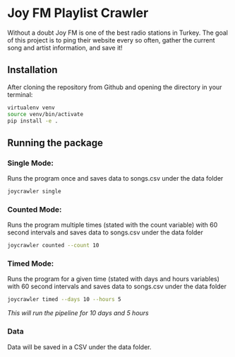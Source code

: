 # Joy FM Playlist Crawler

Without a doubt Joy FM is one of the best radio stations in Turkey. The goal of 
this project is to ping their website every so often, gather the current song 
and artist information, and save it!

## Installation

After cloning the repository from Github and opening the directory in your terminal:
```sh
virtualenv venv
source venv/bin/activate
pip install -e .

```

## Running the package

### Single Mode:
Runs the program once and saves data to songs.csv under the data folder

```sh
joycrawler single
```

### Counted Mode:
Runs the program multiple times (stated with the count variable) with 60 second 
intervals and saves data to songs.csv under the data folder
```sh
joycrawler counted --count 10
```

### Timed Mode:
Runs the program for a given time (stated with days and hours variables) with 
60 second intervals and saves data to songs.csv under the data folder
```sh
joycrawler timed --days 10 --hours 5
```

_This will run the pipeline for 10 days and 5 hours_

### Data
Data will be saved in a CSV under the data folder. 